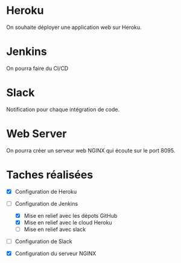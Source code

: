 # Heroku
On souhaite déployer une application web sur Heroku.
# Jenkins
On pourra faire du CI/CD 
# Slack
Notification pour chaque intégration de code.
# Web Server
On pourra créer un serveur web NGINX qui écoute sur le port 8095.

# Taches réalisées 
- [X] Configuration de Heroku 
- [ ] Configuration de Jenkins
    - [X] Mise en relief avec les dépots GitHub
    - [X] Mise en relief avec le cloud Heroku
    - [ ] Mise en relief avec slack
- [ ] Configuration de Slack
- [X] Configuration du serveur NGINX

